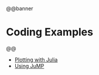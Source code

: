 @@banner
# Coding Examples
@@

* [Plotting with Julia](/tutorials/julia-plots/)
* [Using JuMP](/tutorials/using-JuMP/)

